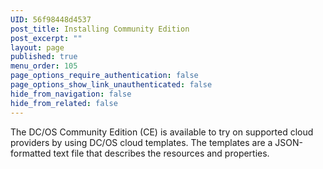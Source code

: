 ```yaml
---
UID: 56f98448d4537
post_title: Installing Community Edition
post_excerpt: ""
layout: page
published: true
menu_order: 105
page_options_require_authentication: false
page_options_show_link_unauthenticated: false
hide_from_navigation: false
hide_from_related: false
---
```

The DC/OS Community Edition (CE) is available to try on supported cloud providers by using DC/OS cloud templates. The templates are a JSON-formatted text file that describes the resources and properties.